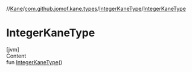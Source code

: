 //[Kane](../../index.md)/[com.github.jomof.kane.types](../index.md)/[IntegerKaneType](index.md)/[IntegerKaneType](-integer-kane-type.md)



# IntegerKaneType  
[jvm]  
Content  
fun [IntegerKaneType](-integer-kane-type.md)()  



